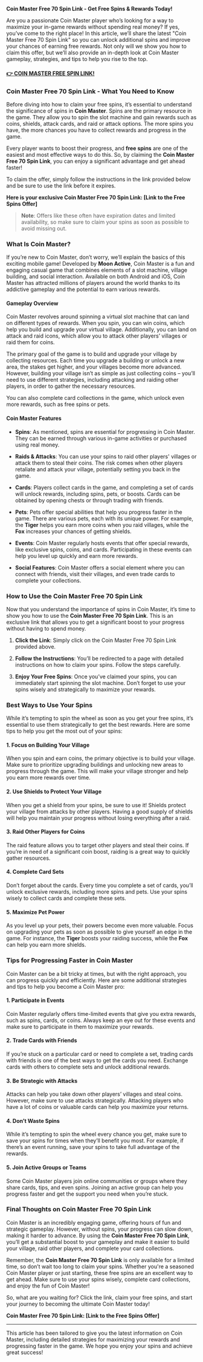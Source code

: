 **Coin Master Free 70 Spin Link - Get Free Spins & Rewards Today!**

Are you a passionate Coin Master player who’s looking for a way to maximize your in-game rewards without spending real money? If yes, you’ve come to the right place! In this article, we’ll share the latest "Coin Master Free 70 Spin Link" so you can unlock additional spins and improve your chances of earning free rewards. Not only will we show you how to claim this offer, but we’ll also provide an in-depth look at Coin Master gameplay, strategies, and tips to help you rise to the top.

#### [👉 COIN MASTER FREE SPIN LINK!](https://edris2025.github.io/spins/)

### **Coin Master Free 70 Spin Link - What You Need to Know**

Before diving into how to claim your free spins, it’s essential to understand the significance of spins in **Coin Master**. Spins are the primary resource in the game. They allow you to spin the slot machine and gain rewards such as coins, shields, attack cards, and raid or attack options. The more spins you have, the more chances you have to collect rewards and progress in the game.

Every player wants to boost their progress, and **free spins** are one of the easiest and most effective ways to do this. So, by claiming the **Coin Master Free 70 Spin Link**, you can enjoy a significant advantage and get ahead faster!

To claim the offer, simply follow the instructions in the link provided below and be sure to use the link before it expires. 

**Here is your exclusive Coin Master Free 70 Spin Link: [Link to the Free Spins Offer]** 

> **Note**: Offers like these often have expiration dates and limited availability, so make sure to claim your spins as soon as possible to avoid missing out.

### **What Is Coin Master?**

If you’re new to Coin Master, don’t worry, we’ll explain the basics of this exciting mobile game! Developed by **Moon Active**, Coin Master is a fun and engaging casual game that combines elements of a slot machine, village building, and social interaction. Available on both Android and iOS, Coin Master has attracted millions of players around the world thanks to its addictive gameplay and the potential to earn various rewards.

#### **Gameplay Overview**

Coin Master revolves around spinning a virtual slot machine that can land on different types of rewards. When you spin, you can win coins, which help you build and upgrade your virtual village. Additionally, you can land on attack and raid icons, which allow you to attack other players’ villages or raid them for coins.

The primary goal of the game is to build and upgrade your village by collecting resources. Each time you upgrade a building or unlock a new area, the stakes get higher, and your villages become more advanced. However, building your village isn’t as simple as just collecting coins – you’ll need to use different strategies, including attacking and raiding other players, in order to gather the necessary resources.

You can also complete card collections in the game, which unlock even more rewards, such as free spins or pets.

#### **Coin Master Features**

- **Spins**: As mentioned, spins are essential for progressing in Coin Master. They can be earned through various in-game activities or purchased using real money.
  
- **Raids & Attacks**: You can use your spins to raid other players' villages or attack them to steal their coins. The risk comes when other players retaliate and attack your village, potentially setting you back in the game.

- **Cards**: Players collect cards in the game, and completing a set of cards will unlock rewards, including spins, pets, or boosts. Cards can be obtained by opening chests or through trading with friends.

- **Pets**: Pets offer special abilities that help you progress faster in the game. There are various pets, each with its unique power. For example, the **Tiger** helps you earn more coins when you raid villages, while the **Fox** increases your chances of getting shields.

- **Events**: Coin Master regularly hosts events that offer special rewards, like exclusive spins, coins, and cards. Participating in these events can help you level up quickly and earn more rewards.

- **Social Features**: Coin Master offers a social element where you can connect with friends, visit their villages, and even trade cards to complete your collections.

### **How to Use the Coin Master Free 70 Spin Link**

Now that you understand the importance of spins in Coin Master, it’s time to show you how to use the **Coin Master Free 70 Spin Link**. This is an exclusive link that allows you to get a significant boost to your progress without having to spend money.

1. **Click the Link**: Simply click on the Coin Master Free 70 Spin Link provided above.
  
2. **Follow the Instructions**: You’ll be redirected to a page with detailed instructions on how to claim your spins. Follow the steps carefully.

3. **Enjoy Your Free Spins**: Once you’ve claimed your spins, you can immediately start spinning the slot machine. Don’t forget to use your spins wisely and strategically to maximize your rewards.

### **Best Ways to Use Your Spins**

While it’s tempting to spin the wheel as soon as you get your free spins, it’s essential to use them strategically to get the best rewards. Here are some tips to help you get the most out of your spins:

#### 1. **Focus on Building Your Village**

When you spin and earn coins, the primary objective is to build your village. Make sure to prioritize upgrading buildings and unlocking new areas to progress through the game. This will make your village stronger and help you earn more rewards over time.

#### 2. **Use Shields to Protect Your Village**

When you get a shield from your spins, be sure to use it! Shields protect your village from attacks by other players. Having a good supply of shields will help you maintain your progress without losing everything after a raid.

#### 3. **Raid Other Players for Coins**

The raid feature allows you to target other players and steal their coins. If you’re in need of a significant coin boost, raiding is a great way to quickly gather resources.

#### 4. **Complete Card Sets**

Don’t forget about the cards. Every time you complete a set of cards, you’ll unlock exclusive rewards, including more spins and pets. Use your spins wisely to collect cards and complete these sets.

#### 5. **Maximize Pet Power**

As you level up your pets, their powers become even more valuable. Focus on upgrading your pets as soon as possible to give yourself an edge in the game. For instance, the **Tiger** boosts your raiding success, while the **Fox** can help you earn more shields.

### **Tips for Progressing Faster in Coin Master**

Coin Master can be a bit tricky at times, but with the right approach, you can progress quickly and efficiently. Here are some additional strategies and tips to help you become a Coin Master pro:

#### **1. Participate in Events**

Coin Master regularly offers time-limited events that give you extra rewards, such as spins, cards, or coins. Always keep an eye out for these events and make sure to participate in them to maximize your rewards.

#### **2. Trade Cards with Friends**

If you’re stuck on a particular card or need to complete a set, trading cards with friends is one of the best ways to get the cards you need. Exchange cards with others to complete sets and unlock additional rewards.

#### **3. Be Strategic with Attacks**

Attacks can help you take down other players’ villages and steal coins. However, make sure to use attacks strategically. Attacking players who have a lot of coins or valuable cards can help you maximize your returns.

#### **4. Don’t Waste Spins**

While it’s tempting to spin the wheel every chance you get, make sure to save your spins for times when they’ll benefit you most. For example, if there’s an event running, save your spins to take full advantage of the rewards.

#### **5. Join Active Groups or Teams**

Some Coin Master players join online communities or groups where they share cards, tips, and even spins. Joining an active group can help you progress faster and get the support you need when you’re stuck.

### **Final Thoughts on Coin Master Free 70 Spin Link**

Coin Master is an incredibly engaging game, offering hours of fun and strategic gameplay. However, without spins, your progress can slow down, making it harder to advance. By using the **Coin Master Free 70 Spin Link**, you’ll get a substantial boost to your gameplay and make it easier to build your village, raid other players, and complete your card collections.

Remember, the **Coin Master Free 70 Spin Link** is only available for a limited time, so don’t wait too long to claim your spins. Whether you're a seasoned Coin Master player or just starting, these free spins are an excellent way to get ahead. Make sure to use your spins wisely, complete card collections, and enjoy the fun of Coin Master!

So, what are you waiting for? Click the link, claim your free spins, and start your journey to becoming the ultimate Coin Master today!

**Coin Master Free 70 Spin Link: [Link to the Free Spins Offer]**

---

This article has been tailored to give you the latest information on Coin Master, including detailed strategies for maximizing your rewards and progressing faster in the game. We hope you enjoy your spins and achieve great success!
